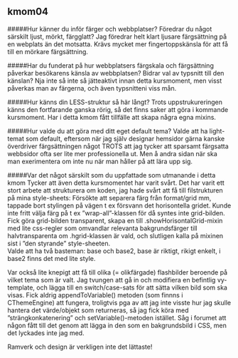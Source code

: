 kmom04
------

#####Hur känner du inför färger och webbplatser? Föredrar du något särskilt ljust, mörkt, färgglatt?
Jag föredrar helt klart ljusare färgsättning på en webplats än det motsatta. Krävs mycket mer fingertoppskänsla för att få till en mörkare färgsättning.

#####Har du funderat på hur webbplatsers färgskala och färgsättning påverkar besökarens känsla av webbplatsen? Bidrar val av typsnitt till den känslan?
Nja inte så inte så jätteaktivt innan detta kursmoment, men visst påverkas man av färgerna, och även typsnitteni viss mån.

#####Hur känns din LESS-struktur så här långt?
Trots uppstrukureringen känns den fortfarande ganska rörig, så det finns saker att göra i kommande kursmoment. Har i detta kmom fått tillfälle att skapa några egna mixins.

#####Hur valde du att göra med ditt eget default tema?
Valde att ha light-temat som default, eftersom när jag själv designar hemsidor gärna kanske överdriver färgsättningen något TROTS att jag tycker att sparsamt färgsatta webbsidor ofta ser lite mer professionella ut.
Men å andra sidan när ska man exerimentera om inte nu när man håller på att lära upp sig.

#####Var det något särskilt som du uppfattade som utmanande i detta kmom
Tycker att även detta kursmomentet har varit svårt. Det har varit ett stort arbete att strukturera om koden, jag hade svårt att få till filstrukturen på mina style-sheets: Försökte att separera färg från format/grid mm, tappade bort stylingen på vägen t ex försvann det horisontella gridet. Kunde inte fritt välja färg på t ex ”wrap-all”-klassen för då syntes inte grid-bilden. Fick göra grid-bilden transparent, skapa en till .showHorisontalGrid-mixin med lite css-regler som omvandlar relevanta bakgrundsfärger till halvtransparenta om .hgrid-klassen är vald, och slutligen kalla på mixinen sist i ”den styrande” style-sheeten.  
Valde att ha två basteman: base och base2, base är riktigt, rikigt enkelt, i base2 finns det med lite style.

Var också lite knepigt att få till olika (= olikfärgade) flashbilder beroende på vilket tema som är valt. Jag tvungen att gå in och modifiera en befintlig vy-template, och lägga till en switch/case-sats för att sätta vilken bild som ska visas.
Fick aldrig appendToVariable() metoden (som finnns i CThemeEngine)  att fungera, troligtvis pga av att jag inte visste hur jag skulle hantera det värde/objekt som returneras, så jag fick köra med ”strängkonkatenering” och setVariable()-metoden istället.
Såg i forumet att någon fått till det genom att lägga in den som en bakgrundsbild i CSS, men det lyckades inte jag med.


Ramverk och design är verkligen inte det lättaste!
